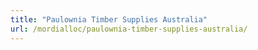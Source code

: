 ```yaml
---
title: "Paulownia Timber Supplies Australia"
url: /mordialloc/paulownia-timber-supplies-australia/
---
```

